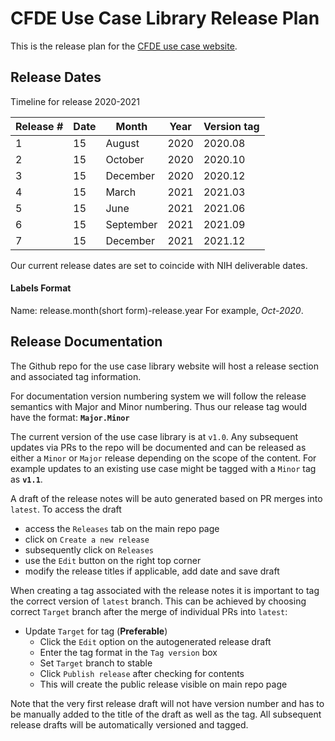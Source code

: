 # CFDE Use Case Library Release Plan

This is the release plan for the [CFDE use case website](https://cfde-usecases.readthedocs-hosted.com/en/latest/).

## Release Dates

Timeline for release 2020-2021


| Release # | Date | Month     | Year | Version tag |
| --------- | ---- | --------- | ---- | ----------- |
| 1         | 15   | August    | 2020 | 2020.08     |
| 2         | 15   | October   | 2020 | 2020.10     |
| 3         | 15   | December  | 2020 | 2020.12     |
| 4         | 15   | March     | 2021 | 2021.03     |
| 5         | 15   | June      | 2021 | 2021.06     |
| 6         | 15   | September | 2021 | 2021.09     |
| 7         | 15   | December  | 2021 | 2021.12     |


Our current release dates are set to coincide with NIH deliverable dates.

#### Labels Format
Name: release.month(short form)-release.year
For example, *Oct-2020*.

## Release Documentation

The Github repo for the use case library website will host a release section and associated tag information.

For documentation version numbering system we will follow the release semantics with Major and Minor numbering. Thus our release tag would have the format: **`Major.Minor`**

The current version of the use case library is at `v1.0`. Any subsequent updates via PRs to the repo will be documented and can be released as either a `Minor` or `Major` release depending on the scope of the content. For example updates to an existing use case might be tagged with a `Minor` tag as **`v1.1`**.

A draft of the release notes will be auto generated based on PR merges into `latest`.
To access the draft
- access the `Releases` tab on the main repo page
- click on `Create a new release`
- subsequently click on `Releases`
- use the `Edit` button on the right top corner
- modify the release titles if applicable, add date and save draft

When creating a tag associated with the release notes it is important to tag the correct version of `latest` branch. This can be achieved by choosing correct `Target` branch after the merge of individual PRs into `latest`:
- Update `Target` for tag (**Preferable**)
    - Click the `Edit` option on the autogenerated release draft
    - Enter the tag format in the `Tag version` box
    - Set `Target` branch to stable
    - Click `Publish release` after checking for contents
    - This will create the public release visible on main repo page

Note that the very first release draft will not have version number and has to be manually added to the title of the draft as well as the tag. All subsequent release drafts will be automatically versioned and tagged. 
